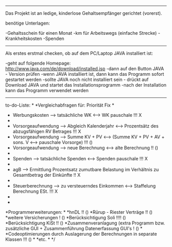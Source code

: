 ----------------------------------------------------------------------------------------------------------------

Das Projekt ist an ledige, kinderlose Gehaltsempfänger gerichtet (vorerst).

benötige Unterlagen:

-Gehaltsschein für einen Monat
-km für Arbeitswegs (einfache Strecke)
-Krankheitskosten
-Spenden

----------------------------------------------------------------------------------------------------------------

Als erstes erstmal checken, ob auf dem PC/Laptop JAVA installiert ist:

-geht auf folgende Homepage: http://www.java.com/de/download/installed.jsp 
-dann auf den Button JAVA - Version prüfen
-wenn JAVA installiert ist, dann kann das Programm sofort gestartet werden
-sollte JAVA noch nicht installiert sein - drückt auf Download JAVA und startet das Installationsprogramm 
-nach der Installation kann das Programm verwendet werden

----------------------------------------------------------------------------------------------------------------

to-do-Liste:
*
*Vergleichabfragen für:   																																						Priorität 		Fix
*
* Werbungskosten --> tatsächliche WK <--> WK pauschale 																								!!! 					X
*
* Vorsorgeaufwendung --> Abgleich Kalenderjahr <--> Prozentsätz des abzugsfähigen RV Betrages 				!!!						X
* Vorsorgeaufwendung --> Summe KV + PV <--> (Summe KV + PV + AV + sons. V <--> pauschale Vorsorge) 		!!! 					()
* Vorsorgeaufwendung --> neue Berechnung <--> alte Berechnung 																				!!						()
*
* Spenden --> tatsächliche Spenden <--> Spenden pauschale 																						!!! 					X
*
* agB --> Ermittlung Prozentsatz zumutbare Belastung im Verhältnis zu Gesamtbetrag der Einkünfte 			!! 						X
*
* Steuerberechnung --> zu versteuerndes Einkommen <--> Staffelung Berechnung ESt. 										!!! 					X
*
*
*Programmerweiterungen:
*
*hnDL 																																																!! 						()
*Rürup - Riester Verträge 																																						!! 						()
*weitere Versicherungen 																																							! 						()
*Berücksichtigung Soli 																																								!!!! 					()
*Berücksichtigung KiSt 																																								!! 						()
*Zusammenveranlagung (extra Programm bzw. zusätzliche GUI + Zusammenführung Datenerfassung GUI's 			! 						()
*
*Codeoptimierungen durch Auslagerung der Berechnungen in separate Klassen 														!!! 					()
*
*etc.
*
*/